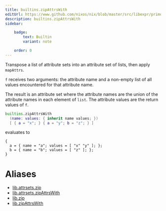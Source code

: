 ```yaml
---
title: builtins.zipAttrsWith
editUrl: https://www.github.com/nixos/nix/blob/master/src/libexpr/primops.cc
description: builtins.zipAttrsWith
sidebar:

    badge:
        text: Builtin
        variant: note

    order: 0
---
```


Transpose a list of attribute sets into an attribute set of lists,
then apply `mapAttrs`.

`f` receives two arguments: the attribute name and a non-empty
list of all values encountered for that attribute name.

The result is an attribute set where the attribute names are the
union of the attribute names in each element of `list`. The attribute
values are the return values of `f`.

```nix
builtins.zipAttrsWith
  (name: values: { inherit name values; })
  [ { a = "x"; } { a = "y"; b = "z"; } ]
```

evaluates to

```
{
  a = { name = "a"; values = [ "x" "y" ]; };
  b = { name = "b"; values = [ "z" ]; };
}
```


# Aliases

- [lib.attrsets.zip](reference/lib/attrsets/lib-attrsets-zip)
- [lib.attrsets.zipAttrsWith](reference/lib/attrsets/lib-attrsets-zipAttrsWith)
- [lib.zip](reference/lib/lib-zip)
- [lib.zipAttrsWith](reference/lib/lib-zipAttrsWith)


